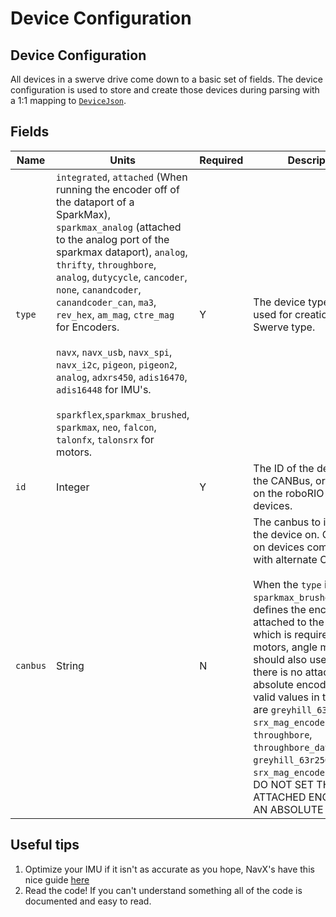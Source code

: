 # Device Configuration

## Device Configuration

All devices in a swerve drive come down to a basic set of fields. The device configuration is used to store and create those devices during parsing with a 1:1 mapping to [`DeviceJson`](https://broncbotz3481.github.io/YAGSL/swervelib/parser/json/DeviceJson.html).

## Fields

<table data-full-width="true"><thead><tr><th>Name</th><th>Units</th><th>Required</th><th>Description</th></tr></thead><tbody><tr><td><code>type</code></td><td><code>integrated</code>, <code>attached</code> (When running the encoder off of the dataport of a SparkMax), <code>sparkmax_analog</code> (attached to the analog port of the sparkmax dataport), <code>analog</code>, <code>thrifty</code>, <code>throughbore</code>, <code>analog</code>, <code>dutycycle</code>, <code>cancoder</code>, <code>none</code>, <code>canandcoder</code>, <code>canandcoder_can</code>, <code>ma3</code>, <code>rev_hex</code>, <code>am_mag</code>, <code>ctre_mag</code> for Encoders.<br><br><code>navx</code>, <code>navx_usb</code>, <code>navx_spi</code>, <code>navx_i2c</code>, <code>pigeon</code>, <code>pigeon2</code>, <code>analog</code>, <code>adxrs450</code>, <code>adis16470</code>, <code>adis16448</code> for IMU's.<br><br><code>sparkflex</code>,<code>sparkmax_brushed</code>, <code>sparkmax</code>, <code>neo</code>, <code>falcon</code>, <code>talonfx</code>, <code>talonsrx</code> for motors.</td><td>Y</td><td>The device type which is used for creation of the Swerve type.</td></tr><tr><td><code>id</code></td><td>Integer</td><td>Y</td><td>The ID of the device on the CANBus, or the pin ID on the roboRIO for certain devices.</td></tr><tr><td><code>canbus</code></td><td>String</td><td>N</td><td>The canbus to instantiate the device on. Only works on devices compatible with alternate CAN buses.<br><br>When the <code>type</code> is <code>sparkmax_brushed</code> this defines the encoder attached to the motor which is required for drive motors, angle motors should also use them if there is no attached absolute encoder. The valid values in this case are <code>greyhill_63r256</code>, <code>srx_mag_encoder</code>, <code>throughbore</code>, <code>throughbore_dataport</code>, <code>greyhill_63r256_dataport</code>, <code>srx_mag_encoder_dataport</code>.<br>DO NOT SET THIS IF THE ATTACHED ENCODER IS AN ABSOLUTE ENCODER</td></tr></tbody></table>

## Useful tips

1. Optimize your IMU if it isn't as accurate as you hope, NavX's have this nice guide [here](https://pdocs.kauailabs.com/navx-mxp/guidance/best-practices/)
2. Read the code! If you can't understand something all of the code is documented and easy to read.
